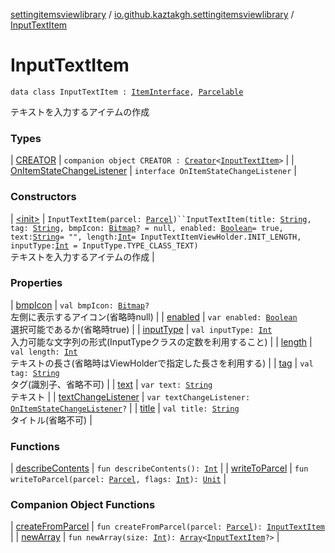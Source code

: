 [settingitemsviewlibrary](../../index.md) / [io.github.kaztakgh.settingitemsviewlibrary](../index.md) / [InputTextItem](./index.md)

# InputTextItem

`data class InputTextItem : `[`ItemInterface`](../-item-interface/index.md)`, `[`Parcelable`](https://developer.android.com/reference/android/os/Parcelable.html)

テキストを入力するアイテムの作成

### Types

| [CREATOR](-c-r-e-a-t-o-r/index.md) | `companion object CREATOR : `[`Creator`](https://developer.android.com/reference/android/os/Parcelable/Creator.html)`<`[`InputTextItem`](./index.md)`>` |
| [OnItemStateChangeListener](-on-item-state-change-listener/index.md) | `interface OnItemStateChangeListener` |

### Constructors

| [&lt;init&gt;](-init-.md) | `InputTextItem(parcel: `[`Parcel`](https://developer.android.com/reference/android/os/Parcel.html)`)``InputTextItem(title: `[`String`](https://kotlinlang.org/api/latest/jvm/stdlib/kotlin/-string/index.html)`, tag: `[`String`](https://kotlinlang.org/api/latest/jvm/stdlib/kotlin/-string/index.html)`, bmpIcon: `[`Bitmap`](https://developer.android.com/reference/android/graphics/Bitmap.html)`? = null, enabled: `[`Boolean`](https://kotlinlang.org/api/latest/jvm/stdlib/kotlin/-boolean/index.html)` = true, text: `[`String`](https://kotlinlang.org/api/latest/jvm/stdlib/kotlin/-string/index.html)` = "", length: `[`Int`](https://kotlinlang.org/api/latest/jvm/stdlib/kotlin/-int/index.html)` = InputTextItemViewHolder.INIT_LENGTH, inputType: `[`Int`](https://kotlinlang.org/api/latest/jvm/stdlib/kotlin/-int/index.html)` = InputType.TYPE_CLASS_TEXT)`<br>テキストを入力するアイテムの作成 |

### Properties

| [bmpIcon](bmp-icon.md) | `val bmpIcon: `[`Bitmap`](https://developer.android.com/reference/android/graphics/Bitmap.html)`?`<br>左側に表示するアイコン(省略時null) |
| [enabled](enabled.md) | `var enabled: `[`Boolean`](https://kotlinlang.org/api/latest/jvm/stdlib/kotlin/-boolean/index.html)<br>選択可能であるか(省略時true) |
| [inputType](input-type.md) | `val inputType: `[`Int`](https://kotlinlang.org/api/latest/jvm/stdlib/kotlin/-int/index.html)<br>入力可能な文字列の形式(InputTypeクラスの定数を利用すること) |
| [length](length.md) | `val length: `[`Int`](https://kotlinlang.org/api/latest/jvm/stdlib/kotlin/-int/index.html)<br>テキストの長さ(省略時はViewHolderで指定した長さを利用する) |
| [tag](tag.md) | `val tag: `[`String`](https://kotlinlang.org/api/latest/jvm/stdlib/kotlin/-string/index.html)<br>タグ(識別子、省略不可) |
| [text](text.md) | `var text: `[`String`](https://kotlinlang.org/api/latest/jvm/stdlib/kotlin/-string/index.html)<br>テキスト |
| [textChangeListener](text-change-listener.md) | `var textChangeListener: `[`OnItemStateChangeListener`](-on-item-state-change-listener/index.md)`?` |
| [title](title.md) | `val title: `[`String`](https://kotlinlang.org/api/latest/jvm/stdlib/kotlin/-string/index.html)<br>タイトル(省略不可) |

### Functions

| [describeContents](describe-contents.md) | `fun describeContents(): `[`Int`](https://kotlinlang.org/api/latest/jvm/stdlib/kotlin/-int/index.html) |
| [writeToParcel](write-to-parcel.md) | `fun writeToParcel(parcel: `[`Parcel`](https://developer.android.com/reference/android/os/Parcel.html)`, flags: `[`Int`](https://kotlinlang.org/api/latest/jvm/stdlib/kotlin/-int/index.html)`): `[`Unit`](https://kotlinlang.org/api/latest/jvm/stdlib/kotlin/-unit/index.html) |

### Companion Object Functions

| [createFromParcel](create-from-parcel.md) | `fun createFromParcel(parcel: `[`Parcel`](https://developer.android.com/reference/android/os/Parcel.html)`): `[`InputTextItem`](./index.md) |
| [newArray](new-array.md) | `fun newArray(size: `[`Int`](https://kotlinlang.org/api/latest/jvm/stdlib/kotlin/-int/index.html)`): `[`Array`](https://kotlinlang.org/api/latest/jvm/stdlib/kotlin/-array/index.html)`<`[`InputTextItem`](./index.md)`?>` |

